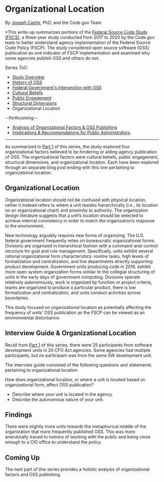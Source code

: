 # Organizational Location
By [Joseph Castle](https://digital.gov/authors/joseph-castle/), PhD, and the Code.gov Team

*This write-up summarizes portions of the [Federal Source Code Study (FSCS)](https://github.com/GSA/code-gov/blob/master/docs/FederalSourceCodeStudy/FederalSourceCodeStudy.pdf), a three-year study conducted from 2017 to 2020 by the Code.gov team to better understand agency implementation of the Federal Source Code Policy (FSCP). The study considered open source software (OSS) publication as one indicator of FSCP implementation and examined why some agencies publish OSS and others do not.

Series ToC:
- [Study Overview](study_overview.md)
- [History of OSS](history_of_OSS.md)
- [Federal Government's Intersection with OSS](govt_intersection_OSS.md)
- [Cultural Beliefs](cultural_beliefs.md)
- [Public Engagement](public_engagement.md)
- [Structural Dimensions](structural_dimensions.md)
- Organizational Location

--forthcoming--
- [Analysis of Organizational Factors & OSS Publishing](#)
- [Implications & Recommendations for Public Administrators](#)

---

As summarized in [Part 1](https://medium.com/codedotgov/federal-source-code-study-series-part-1-the-overview-72acce742260) of this series, the study explored four organizational factors believed to be hindering or aiding agency publication of OSS. The organizational factors were cultural beliefs, public engagement, structural dimensions, and organizational location. Each have been explored through an separate blog post ending with this one pertaining to organizational location.

## Organizational Location

Organizational location should not be confused with physical location, rather it instead refers to where a unit resides hierarchically (i.e., its location on an organizational chart) and proximity to authority.  The organization design literature suggests that a unit’s location should be selected to achieve internal consistency in order to match the organization’s response to the environment.

New technology arguably requires new forms of organizing.  The U.S. federal government frequently relies on bureaucratic organizational forms.  Divisions are organized in hierarchical fashion with a command-and-control structure for goal and rule management.  Specifically, units exhibit several rational organizational form characteristics: routine tasks, high levels of formalization and centralization, and line departments directly supporting product development.  Government units producing code in 2019, exhibit more open system organization forms similar to the collegial structuring of units in the early days of government computing.  Divisions operate relatively autonomously, work is organized by function or project criteria, teams are organized to produce a particular product, there is low formalization and centralization, and units conduct activities across boundaries.

This study focused on organizational location as potentially affecting the frequency of units’ OSS publication as the FSCP can be viewed as an environmental disturbance.

## Interview Guide & Organizational Location

Recall from [Part 1](https://medium.com/codedotgov/federal-source-code-study-series-part-1-the-overview-72acce742260) of this series, there were 25 participants from software development units in 20 CFO Act agencies. Some agencies had multiple participants, but no participant was from the same SW development unit.

The interview guide consisted of the following questions and statements pertaining to organizational location.

How does organizational location, or where a unit is located based on organizational form, affect OSS publication?
-	Describe where your unit is located in the agency.
-	Describe the autonomous nature of your unit.

## Findings

There were slightly more units towards the metaphorical middle of the organization that more frequently published OSS. This was more anecdotally traced to notions of working with the public and being close enough to a CIO office to understand the policy.

## Coming Up

The next part of this series provides a holistic analysis of organizational factors and OSS publishing.